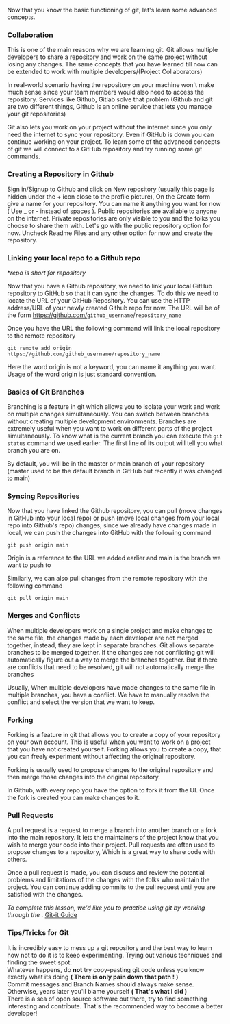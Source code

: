 Now that you know the basic functioning of git, let's learn some advanced concepts.

### Collaboration

This is one of the main reasons why we are learning git. Git allows multiple developers to share a repository and work on the same project without losing any changes. The same concepts that you have learned till now can be extended to work with multiple developers/(Project Collaborators)

In real-world scenario having the repository on your machine won't make much sense since your team members would also need to access the repository. Services like Github, Gitlab solve that problem (Github and git are two different things, Github is an online service that lets you manage your git repositories)

Git also lets you work on your project without the internet since you only need the internet to sync your repository. Even if GitHub is down you can continue working on your project. To learn some of the advanced concepts of git we will connect to a GitHub repository and try running some git commands.

### Creating a Repository in Github

Sign in/Signup to Github and click on New repository (usually this page is hidden under the + icon close to the profile picture), On the Create form give a name for your repository. You can name it anything you want for now ( Use \_ or - instead of spaces ).
Public repositories are available to anyone on the internet. Private repositories are only visible to you and the folks you choose to share them with. Let's go with the public repository option for now.
Uncheck Readme Files and any other option for now and create the repository.

### Linking your local repo to a Github repo

\*_repo is short for repository_

Now that you have a Github repository, we need to link your local GitHub repository to GitHub so that it can sync the changes. To do this we need to locate the URL of your GitHub Repository. You can use the HTTP address/URL of your newly created Github repo for now. The URL will be of the form <https://github.com/>`github_username`/`repository_name`

Once you have the URL the following command will link the local repository to the remote repository

```git
git remote add origin https://github.com/github_username/repository_name
```

Here the word origin is not a keyword, you can name it anything you want. Usage of the word origin is just standard convention.

### Basics of Git Branches

Branching is a feature in git which allows you to isolate your work and work on multiple changes simultaneously. You can switch between branches without creating multiple development environments. Branches are extremely useful when you want to work on different parts of the project simultaneously. To know what is the current branch you can execute the `git status` command we used earlier. The first line of its output will tell you what branch you are on.

By default, you will be in the master or main branch of your repository (master used to be the default branch in GitHub but recently it was changed to main)

### Syncing Repositories

Now that you have linked the Github repository, you can pull (move changes in GitHub into your local repo) or push (move local changes from your local repo into Github's repo) changes, since we already have changes made in local, we can push the changes into GitHub with the following command

```git
git push origin main
```

Origin is a reference to the URL we added earlier and main is the branch we want to push to

Similarly, we can also pull changes from the remote repository with the following command

```git
git pull origin main
```

### Merges and Conflicts

When multiple developers work on a single project and make changes to the same file, the changes made by each developer are not merged together, instead, they are kept in separate branches. Git allows separate branches to be merged together. If the changes are not conflicting git will automatically figure out a way to merge the branches together. But if there are conflicts that need to be resolved, git will not automatically merge the branches

Usually, When multiple developers have made changes to the same file in multiple branches, you have a conflict. We have to manually resolve the conflict and select the version that we want to keep.

### Forking

Forking is a feature in git that allows you to create a copy of your repository on your own account. This is useful when you want to work on a project that you have not created yourself. Forking allows you to create a copy, that you can freely experiment without affecting the original repository.

Forking is usually used to propose changes to the original repository and then merge those changes into the original repository.

In Github, with every repo you have the option to fork it from the UI. Once the fork is created you can make changes to it.

### Pull Requests

A pull request is a request to merge a branch into another branch or a fork into the main repository. It lets the maintainers of the project know that you wish to merge your code into their project. Pull requests are often used to propose changes to a repository, Which is a great way to share code with others.

Once a pull request is made, you can discuss and review the potential problems and limitations of the changes with the folks who maintain the project. You can continue adding commits to the pull request until you are satisfied with the changes.

_To complete this lesson, we'd like you to practice using git by working through the ._ [Git-it Guide](http://jlord.us/git-it/)

### Tips/Tricks for Git

It is incredibly easy to mess up a git repository and the best way to learn how not to do it is to keep experimenting. Trying out various techniques and finding the sweet spot.  
Whatever happens, do **not** try copy-pasting git code unless you know exactly what its doing **( There is only pain down that path ! )**  
Commit messages and Branch Names should always make sense. Otherwise, years later you'll blame yourself **( That's what I did )**  
There is a sea of open source software out there, try to find something interesting and contribute. That's the recommended way to become a better developer!
